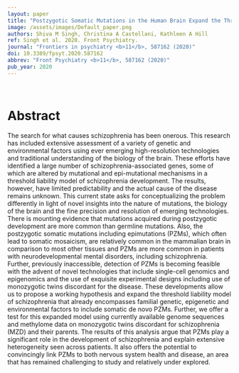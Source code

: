 ```yaml
---
layout: paper
title: "Postzygotic Somatic Mutations in the Human Brain Expand the Threshold-Liability Model of Schizophrenia."
image: /assets/images/Default_paper.png
authors: Shiva M Singh, Christina A Castellani, Kathleen A Hill
ref: Singh et al. 2020. Front Psychiatry.
journal: "Frontiers in psychiatry <b>11</b>, 587162 (2020)"
doi: 10.3389/fpsyt.2020.587162
abbrev: "Front Psychiatry <b>11</b>, 587162 (2020)"
pub_year: 2020
---
```


<br />
<div data-badge-popover="right" data-badge-type="donut" data-pmid="33192734" data-hide-no-mentions="true" class="altmetric-embed"></div>

# Abstract

The search for what causes schizophrenia has been onerous. This research has included extensive assessment of a variety of genetic and environmental factors using ever emerging high-resolution technologies and traditional understanding of the biology of the brain. These efforts have identified a large number of schizophrenia-associated genes, some of which are altered by mutational and epi-mutational mechanisms in a threshold liability model of schizophrenia development. The results, however, have limited predictability and the actual cause of the disease remains unknown. This current state asks for conceptualizing the problem differently in light of novel insights into the nature of mutations, the biology of the brain and the fine precision and resolution of emerging technologies. There is mounting evidence that mutations acquired during postzygotic development are more common than germline mutations. Also, the postzygotic somatic mutations including epimutations (PZMs), which often lead to somatic mosaicism, are relatively common in the mammalian brain in comparison to most other tissues and PZMs are more common in patients with neurodevelopmental mental disorders, including schizophrenia. Further, previously inaccessible, detection of PZMs is becoming feasible with the advent of novel technologies that include single-cell genomics and epigenomics and the use of exquisite experimental designs including use of monozygotic twins discordant for the disease. These developments allow us to propose a working hypothesis and expand the threshold liability model of schizophrenia that already encompasses familial genetic, epigenetic and environmental factors to include somatic de novo PZMs. Further, we offer a test for this expanded model using currently available genome sequences and methylome data on monozygotic twins discordant for schizophrenia (MZD) and their parents. The results of this analysis argue that PZMs play a significant role in the development of schizophrenia and explain extensive heterogeneity seen across patients. It also offers the potential to convincingly link PZMs to both nervous system health and disease, an area that has remained challenging to study and relatively under explored.

